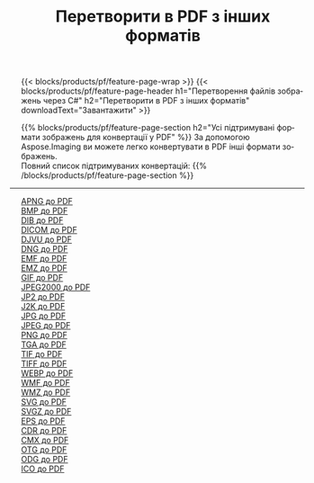 ﻿---
title: Перетворити в PDF з інших форматів 
weight: 3920
url: /uk/java/conversion/to/pdf 
lang: uk
langdirlevel: 2
locales: zh-hans,ja,it,ru,de,es,fr,nl,id,lt,pl,pt,vi,tr,ko,zh-hant,ar,hi,th,sv,cs,uk,he
description: За допомогою Aspose.Imaging ви можете легко конвертувати в PDF інші формати
---

{{< blocks/products/pf/feature-page-wrap >}}
{{< blocks/products/pf/feature-page-header h1="Перетворення файлів зображень через C#" h2="Перетворити в PDF з інших форматів" downloadText="Завантажити" >}}


{{% blocks/products/pf/feature-page-section  h2="Усі підтримувані формати зображень для конвертації у PDF" %}}
За допомогою Aspose.Imaging ви можете легко конвертувати в PDF інші формати зображень.
<br/>
Повний список підтримуваних конвертацій:
{{% /blocks/products/pf/feature-page-section %}}
<div class="container-fluid productfamilypage bg-gray">
    <div class="convertypes bg-gray agp-content section">
        <div class="container">
		<hr style="margin-left:-20px;"/>
		<div class="row other-converters">
		    <div class='col-md-2 other-converter remove-lp remove-rp'><a href="/imaging/uk/java/conversion/apng-to-pdf" >APNG до PDF</a></div>
<div class='col-md-2 other-converter remove-lp remove-rp'><a href="/imaging/uk/java/conversion/bmp-to-pdf" >BMP до PDF</a></div>
<div class='col-md-2 other-converter remove-lp remove-rp'><a href="/imaging/uk/java/conversion/dib-to-pdf" >DIB до PDF</a></div>
<div class='col-md-2 other-converter remove-lp remove-rp'><a href="/imaging/uk/java/conversion/dicom-to-pdf" >DICOM до PDF</a></div>
<div class='col-md-2 other-converter remove-lp remove-rp'><a href="/imaging/uk/java/conversion/djvu-to-pdf" >DJVU до PDF</a></div>
<div class='col-md-2 other-converter remove-lp remove-rp'><a href="/imaging/uk/java/conversion/dng-to-pdf" >DNG до PDF</a></div>
<div class='col-md-2 other-converter remove-lp remove-rp'><a href="/imaging/uk/java/conversion/emf-to-pdf" >EMF до PDF</a></div>
<div class='col-md-2 other-converter remove-lp remove-rp'><a href="/imaging/uk/java/conversion/emz-to-pdf" >EMZ до PDF</a></div>
<div class='col-md-2 other-converter remove-lp remove-rp'><a href="/imaging/uk/java/conversion/gif-to-pdf" >GIF до PDF</a></div>
<div class='col-md-2 other-converter remove-lp remove-rp'><a href="/imaging/uk/java/conversion/jpeg2000-to-pdf" >JPEG2000 до PDF</a></div>
<div class='col-md-2 other-converter remove-lp remove-rp'><a href="/imaging/uk/java/conversion/jp2-to-pdf" >JP2 до PDF</a></div>
<div class='col-md-2 other-converter remove-lp remove-rp'><a href="/imaging/uk/java/conversion/j2k-to-pdf" >J2K до PDF</a></div>
<div class='col-md-2 other-converter remove-lp remove-rp'><a href="/imaging/uk/java/conversion/jpg-to-pdf" >JPG до PDF</a></div>
<div class='col-md-2 other-converter remove-lp remove-rp'><a href="/imaging/uk/java/conversion/jpeg-to-pdf" >JPEG до PDF</a></div>
<div class='col-md-2 other-converter remove-lp remove-rp'><a href="/imaging/uk/java/conversion/png-to-pdf" >PNG до PDF</a></div>
<div class='col-md-2 other-converter remove-lp remove-rp'><a href="/imaging/uk/java/conversion/tga-to-pdf" >TGA до PDF</a></div>
<div class='col-md-2 other-converter remove-lp remove-rp'><a href="/imaging/uk/java/conversion/tif-to-pdf" >TIF до PDF</a></div>
<div class='col-md-2 other-converter remove-lp remove-rp'><a href="/imaging/uk/java/conversion/tiff-to-pdf" >TIFF до PDF</a></div>
<div class='col-md-2 other-converter remove-lp remove-rp'><a href="/imaging/uk/java/conversion/webp-to-pdf" >WEBP до PDF</a></div>
<div class='col-md-2 other-converter remove-lp remove-rp'><a href="/imaging/uk/java/conversion/wmf-to-pdf" >WMF до PDF</a></div>
<div class='col-md-2 other-converter remove-lp remove-rp'><a href="/imaging/uk/java/conversion/wmz-to-pdf" >WMZ до PDF</a></div>
<div class='col-md-2 other-converter remove-lp remove-rp'><a href="/imaging/uk/java/conversion/svg-to-pdf" >SVG до PDF</a></div>
<div class='col-md-2 other-converter remove-lp remove-rp'><a href="/imaging/uk/java/conversion/svgz-to-pdf" >SVGZ до PDF</a></div>
<div class='col-md-2 other-converter remove-lp remove-rp'><a href="/imaging/uk/java/conversion/eps-to-pdf" >EPS до PDF</a></div>
<div class='col-md-2 other-converter remove-lp remove-rp'><a href="/imaging/uk/java/conversion/cdr-to-pdf" >CDR до PDF</a></div>
<div class='col-md-2 other-converter remove-lp remove-rp'><a href="/imaging/uk/java/conversion/cmx-to-pdf" >CMX до PDF</a></div>
<div class='col-md-2 other-converter remove-lp remove-rp'><a href="/imaging/uk/java/conversion/otg-to-pdf" >OTG до PDF</a></div>
<div class='col-md-2 other-converter remove-lp remove-rp'><a href="/imaging/uk/java/conversion/odg-to-pdf" >ODG до PDF</a></div>
<div class='col-md-2 other-converter remove-lp remove-rp'><a href="/imaging/uk/java/conversion/ico-to-pdf" >ICO до PDF</a></div>
                </div>
        </div>
    </div>
</div>
<br/>

